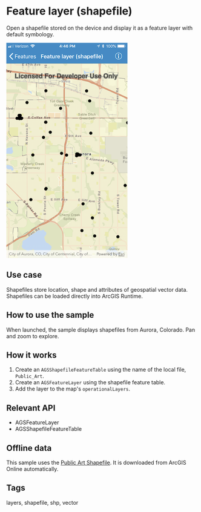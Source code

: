 # Feature layer (shapefile)

Open a shapefile stored on the device and display it as a feature layer with default symbology.

![Feature layer (shapefile)](feature-layer-shapefile.png)

## Use case

Shapefiles store location, shape and attributes of geospatial vector data. Shapefiles can be loaded directly into ArcGIS Runtime.

## How to use the sample

When launched, the sample displays shapefiles from Aurora, Colorado. Pan and zoom to explore.

## How it works

1. Create an `AGSShapefileFeatureTable` using the name of the local file, `Public_Art`.
2. Create an `AGSFeatureLayer` using the shapefile feature table.
3. Add the layer to the map's `operationalLayers`.

## Relevant API

* AGSFeatureLayer
* AGSShapefileFeatureTable

## Offline data

This sample uses the [Public Art Shapefile](https://www.arcgis.com/home/item.html?id=d98b3e5293834c5f852f13c569930caa). It is downloaded from ArcGIS Online automatically.

## Tags

layers, shapefile, shp, vector

